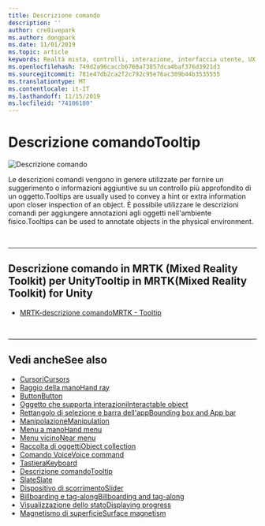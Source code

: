 ```yaml
---
title: Descrizione comando
description: ''
author: cre8ivepark
ms.author: dongpark
ms.date: 11/01/2019
ms.topic: article
keywords: Realtà mista, controlli, interazione, interfaccia utente, UX
ms.openlocfilehash: 749d2a96caccb6760a73857dca4baf376d3921d3
ms.sourcegitcommit: 781e47db2ca2f2c792c95e76ac309b44b3535555
ms.translationtype: MT
ms.contentlocale: it-IT
ms.lasthandoff: 11/15/2019
ms.locfileid: "74106180"
---
```

# <a name="tooltip"></a><span data-ttu-id="48648-103">Descrizione comando</span><span class="sxs-lookup"><span data-stu-id="48648-103">Tooltip</span></span>

![Descrizione comando](images/UX/UX_Hero_Tooltip.jpg)

<span data-ttu-id="48648-105">Le descrizioni comandi vengono in genere utilizzate per fornire un suggerimento o informazioni aggiuntive su un controllo più approfondito di un oggetto.</span><span class="sxs-lookup"><span data-stu-id="48648-105">Tooltips are usually used to convey a hint or extra information upon closer inspection of an object.</span></span> <span data-ttu-id="48648-106">È possibile utilizzare le descrizioni comandi per aggiungere annotazioni agli oggetti nell'ambiente fisico.</span><span class="sxs-lookup"><span data-stu-id="48648-106">Tooltips can be used to annotate objects in the physical environment.</span></span>

<br>

---

## <a name="tooltip-in-mrtkmixed-reality-toolkit-for-unity"></a><span data-ttu-id="48648-107">Descrizione comando in MRTK (Mixed Reality Toolkit) per Unity</span><span class="sxs-lookup"><span data-stu-id="48648-107">Tooltip in MRTK(Mixed Reality Toolkit) for Unity</span></span>

* [<span data-ttu-id="48648-108">MRTK-descrizione comando</span><span class="sxs-lookup"><span data-stu-id="48648-108">MRTK - Tooltip</span></span>](https://microsoft.github.io/MixedRealityToolkit-Unity/Documentation/README_Tooltip.html)

<br>

---

## <a name="see-also"></a><span data-ttu-id="48648-109">Vedi anche</span><span class="sxs-lookup"><span data-stu-id="48648-109">See also</span></span>

* [<span data-ttu-id="48648-110">Cursori</span><span class="sxs-lookup"><span data-stu-id="48648-110">Cursors</span></span>](cursors.md)
* [<span data-ttu-id="48648-111">Raggio della mano</span><span class="sxs-lookup"><span data-stu-id="48648-111">Hand ray</span></span>](point-and-commit.md)
* [<span data-ttu-id="48648-112">Button</span><span class="sxs-lookup"><span data-stu-id="48648-112">Button</span></span>](button.md)
* [<span data-ttu-id="48648-113">Oggetto che supporta interazioni</span><span class="sxs-lookup"><span data-stu-id="48648-113">Interactable object</span></span>](interactable-object.md)
* [<span data-ttu-id="48648-114">Rettangolo di selezione e barra dell'app</span><span class="sxs-lookup"><span data-stu-id="48648-114">Bounding box and App bar</span></span>](app-bar-and-bounding-box.md)
* [<span data-ttu-id="48648-115">Manipolazione</span><span class="sxs-lookup"><span data-stu-id="48648-115">Manipulation</span></span>](direct-manipulation.md)
* [<span data-ttu-id="48648-116">Menu a mano</span><span class="sxs-lookup"><span data-stu-id="48648-116">Hand menu</span></span>](hand-menu.md)
* [<span data-ttu-id="48648-117">Menu vicino</span><span class="sxs-lookup"><span data-stu-id="48648-117">Near menu</span></span>](near-menu.md)
* [<span data-ttu-id="48648-118">Raccolta di oggetti</span><span class="sxs-lookup"><span data-stu-id="48648-118">Object collection</span></span>](object-collection.md)
* [<span data-ttu-id="48648-119">Comando Voice</span><span class="sxs-lookup"><span data-stu-id="48648-119">Voice command</span></span>](voice-input.md)
* [<span data-ttu-id="48648-120">Tastiera</span><span class="sxs-lookup"><span data-stu-id="48648-120">Keyboard</span></span>](keyboard.md)
* [<span data-ttu-id="48648-121">Descrizione comando</span><span class="sxs-lookup"><span data-stu-id="48648-121">Tooltip</span></span>](tooltip.md)
* [<span data-ttu-id="48648-122">Slate</span><span class="sxs-lookup"><span data-stu-id="48648-122">Slate</span></span>](slate.md)
* [<span data-ttu-id="48648-123">Dispositivo di scorrimento</span><span class="sxs-lookup"><span data-stu-id="48648-123">Slider</span></span>](slider.md)
* [<span data-ttu-id="48648-124">Billboarding e tag-along</span><span class="sxs-lookup"><span data-stu-id="48648-124">Billboarding and tag-along</span></span>](billboarding-and-tag-along.md)
* [<span data-ttu-id="48648-125">Visualizzazione dello stato</span><span class="sxs-lookup"><span data-stu-id="48648-125">Displaying progress</span></span>](progress.md)
* [<span data-ttu-id="48648-126">Magnetismo di superficie</span><span class="sxs-lookup"><span data-stu-id="48648-126">Surface magnetism</span></span>](surface-magnetism.md)
